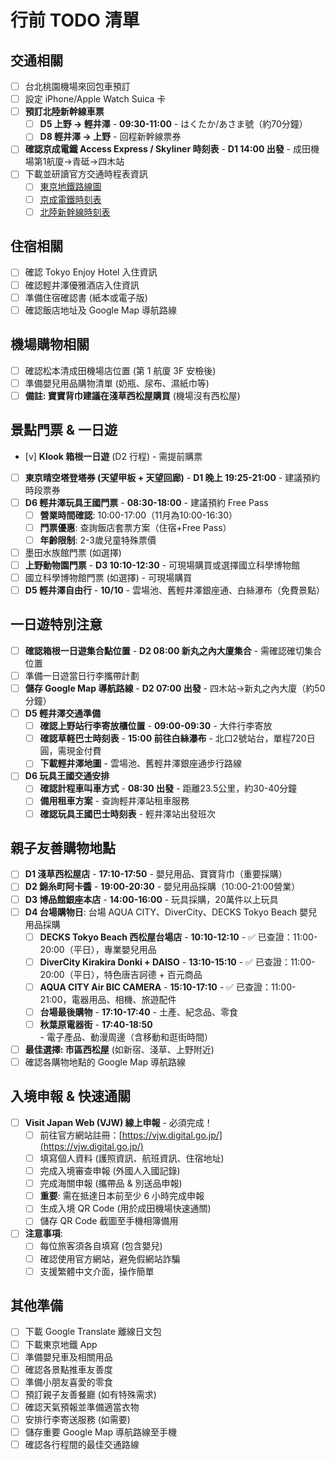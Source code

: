 # 行前 TODO 清單

## 交通相關

- [ ] 台北桃園機場來回包車預訂
- [ ] 設定 iPhone/Apple Watch Suica 卡
- [ ] **預訂北陸新幹線車票**
  - [ ] **D5 上野 → 輕井澤** - **09:30-11:00** - はくたか/あさま號（約70分鐘）
  - [ ] **D8 輕井澤 → 上野** - 回程新幹線票券
- [ ] **確認京成電鐵 Access Express / Skyliner 時刻表** - **D1 14:00 出發** - 成田機場第1航廈→青砥→四木站
- [ ] 下載並研讀官方交通時程表資訊
  - [ ] [東京地鐵路線圖](https://world.jorudan.co.jp/mln/zh-tw/)
  - [ ] [京成電鐵時刻表](https://www.keisei.co.jp/keisei/tetudou/skyliner/tc/traffic/skyliner.php)
  - [ ] [北陸新幹線時刻表](https://www.westjr.co.jp/global/tc/train/shinkansen/hokuriku-shinkansen/index.html)

## 住宿相關

- [ ] 確認 Tokyo Enjoy Hotel 入住資訊
- [ ] 確認輕井澤優雅酒店入住資訊
- [ ] 準備住宿確認書 (紙本或電子版)
- [ ] 確認飯店地址及 Google Map 導航路線

## 機場購物相關

- [ ] 確認松本清成田機場店位置 (第 1 航廈 3F 安檢後)
- [ ] 準備嬰兒用品購物清單 (奶瓶、尿布、濕紙巾等)
- [ ] **備註: 寶寶背巾建議在淺草西松屋購買** (機場沒有西松屋)

## 景點門票 & 一日遊

- [v] **Klook 箱根一日遊** (D2 行程) - 需提前購票
- [ ] **東京晴空塔登塔券 (天望甲板 + 天望回廊)** - **D1 晚上 19:25-21:00** - 建議預約時段票券
- [ ] **D6 輕井澤玩具王國門票** - **08:30-18:00** - 建議預約 Free Pass
  - [ ] **營業時間確認**: 10:00-17:00（11月為10:00-16:30）
  - [ ] **門票優惠**: 查詢飯店套票方案（住宿+Free Pass）
  - [ ] **年齡限制**: 2-3歲兒童特殊票價
- [ ] 墨田水族館門票 (如選擇)
- [ ] **上野動物園門票** - **D3 10:10-12:30** - 可現場購買或選擇國立科學博物館
- [ ] 國立科學博物館門票 (如選擇) - 可現場購買
- [ ] **D5 輕井澤自由行** - **10/10** - 雲場池、舊輕井澤銀座通、白絲瀑布（免費景點）

## 一日遊特別注意

- [ ] **確認箱根一日遊集合點位置** - **D2 08:00 新丸之內大廈集合** - 需確認確切集合位置
- [ ] 準備一日遊當日行李攜帶計劃
- [ ] **儲存 Google Map 導航路線** - **D2 07:00 出發** - 四木站→新丸之內大廈（約50分鐘）
- [ ] **D5 輕井澤交通準備**
  - [ ] **確認上野站行李寄放櫃位置** - **09:00-09:30** - 大件行李寄放
  - [ ] **確認草軽巴士時刻表** - **15:00 前往白絲瀑布** - 北口2號站台，單程720日圓，需現金付費
  - [ ] **下載輕井澤地圖** - 雲場池、舊輕井澤銀座通步行路線
- [ ] **D6 玩具王國交通安排**
  - [ ] **確認計程車叫車方式** - **08:30 出發** - 距離23.5公里，約30-40分鐘
  - [ ] **備用租車方案** - 查詢輕井澤站租車服務
  - [ ] **確認玩具王國巴士時刻表** - 輕井澤站出發班次

## 親子友善購物地點

- [ ] **D1 淺草西松屋店** - **17:10-17:50** - 嬰兒用品、寶寶背巾（重要採購）
- [ ] **D2 錦糸町阿卡醬** - **19:00-20:30** - 嬰兒用品採購（10:00-21:00營業）
- [ ] **D3 博品館銀座本店** - **14:00-16:00** - 玩具採購，20萬件以上玩具
- [ ] **D4 台場購物日**: 台場 AQUA CITY、DiverCity、DECKS Tokyo Beach 嬰兒用品採購
  - [ ] **DECKS Tokyo Beach 西松屋台場店** - **10:10-12:10** - ✅ 已查證：11:00-20:00（平日），專業嬰兒用品
  - [ ] **DiverCity Kirakira Donki + DAISO** - **13:10-15:10** - ✅ 已查證：11:00-20:00（平日），特色唐吉訶德 + 百元商品
  - [ ] **AQUA CITY Air BIC CAMERA** - **15:10-17:10** - ✅ 已查證：11:00-21:00，電器用品、相機、旅遊配件
  - [ ] **台場最後購物** - **17:10-17:40** - 土產、紀念品、零食
  - [ ] **秋葉原電器街** - **17:40-18:50** - 電子產品、動漫周邊（含移動和逛街時間）
- [ ] **最佳選擇: 市區西松屋** (如新宿、淺草、上野附近)
- [ ] 確認各購物地點的 Google Map 導航路線

## 入境申報 & 快速通關

- [ ] **Visit Japan Web (VJW) 線上申報** - 必須完成！
  - [ ] 前往官方網站註冊：[https://vjw.digital.go.jp/](https://vjw.digital.go.jp/)
  - [ ] 填寫個人資料 (護照資訊、航班資訊、住宿地址)
  - [ ] 完成入境審查申報 (外國人入國記錄)
  - [ ] 完成海關申報 (攜帶品 & 別送品申報)
  - [ ] **重要**: 需在抵達日本前至少 6 小時完成申報
  - [ ] 生成入境 QR Code (用於成田機場快速通關)
  - [ ] 儲存 QR Code 截圖至手機相簿備用
- [ ] **注意事項**:
  - [ ] 每位旅客須各自填寫 (包含嬰兒)
  - [ ] 確認使用官方網站，避免假網站詐騙
  - [ ] 支援繁體中文介面，操作簡單

## 其他準備

- [ ] 下載 Google Translate 離線日文包
- [ ] 下載東京地鐵 App
- [ ] 準備嬰兒車及相關用品
- [ ] 確認各景點推車友善度
- [ ] 準備小朋友喜愛的零食
- [ ] 預訂親子友善餐廳 (如有特殊需求)
- [ ] 確認天氣預報並準備適當衣物
- [ ] 安排行李寄送服務 (如需要)
- [ ] 儲存重要 Google Map 導航路線至手機
- [ ] 確認各行程間的最佳交通路線
